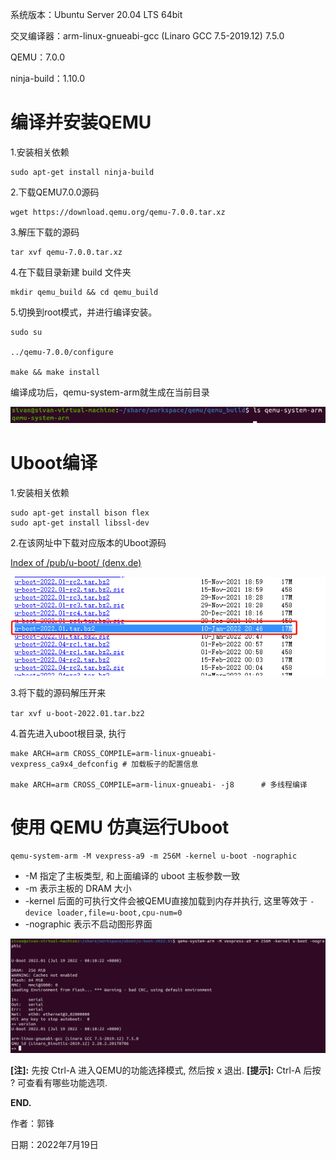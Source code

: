 系统版本：Ubuntu Server 20.04 LTS 64bit

交叉编译器：arm-linux-gnueabi-gcc  (Linaro GCC 7.5-2019.12)  7.5.0

QEMU：7.0.0

ninja-build：1.10.0



# 编译并安装QEMU

1.安装相关依赖

```
sudo apt-get install ninja-build	
```



2.下载QEMU7.0.0源码

```
wget https://download.qemu.org/qemu-7.0.0.tar.xz
```



3.解压下载的源码

```
tar xvf qemu-7.0.0.tar.xz
```



4.在下载目录新建 build 文件夹

```
mkdir qemu_build && cd qemu_build
```



5.切换到root模式，并进行编译安装。

```
sudo su

../qemu-7.0.0/configure

make && make install
```



编译成功后，qemu-system-arm就生成在当前目录

![image-20220719211627736](pictures.assets/image-20220719211627736.png)





# Uboot编译



1.安装相关依赖

```
sudo apt-get install bison flex
sudo apt-get install libssl-dev
```



2.在该网址中下载对应版本的Uboot源码

[Index of /pub/u-boot/ (denx.de)](https://ftp.denx.de/pub/u-boot/)

![image-20220718233643939](pictures.assets/image-20220718233643939.png)



3.将下载的源码解压开来

`tar xvf u-boot-2022.01.tar.bz2`



4.首先进入uboot根目录, 执行

```
make ARCH=arm CROSS_COMPILE=arm-linux-gnueabi- vexpress_ca9x4_defconfig	# 加载板子的配置信息

make ARCH=arm CROSS_COMPILE=arm-linux-gnueabi- -j8		# 多线程编译
```





# 使用 QEMU 仿真运行Uboot

```undefined
qemu-system-arm -M vexpress-a9 -m 256M -kernel u-boot -nographic
```

- -M 指定了主板类型, 和上面编译的 uboot 主板参数一致
- -m 表示主板的 DRAM 大小
- -kernel 后面的可执行文件会被QEMU直接加载到内存并执行, 这里等效于 `-device loader,file=u-boot,cpu-num=0`
- -nographic 表示不启动图形界面

![](pictures.assets/image-20220719001723841.png)



**[注]:** 先按 Ctrl-A 进入QEMU的功能选择模式, 然后按 x 退出.
**[提示]:** Ctrl-A 后按 ? 可查看有哪些功能选项.



**END.**





作者：郭锋

日期：2022年7月19日
